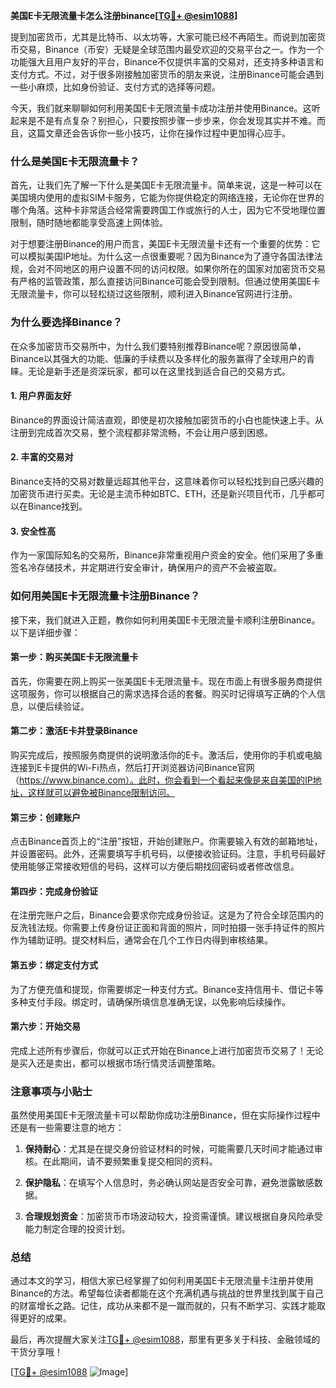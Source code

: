 **美国E卡无限流量卡怎么注册binance[[TG💪+ @esim1088](https://t.me/s/esim1088)]**

提到加密货币，尤其是比特币、以太坊等，大家可能已经不再陌生。而说到加密货币交易，Binance（币安）无疑是全球范围内最受欢迎的交易平台之一。作为一个功能强大且用户友好的平台，Binance不仅提供丰富的交易对，还支持多种语言和支付方式。不过，对于很多刚接触加密货币的朋友来说，注册Binance可能会遇到一些小麻烦，比如身份验证、支付方式的选择等问题。

今天，我们就来聊聊如何利用美国E卡无限流量卡成功注册并使用Binance。这听起来是不是有点复杂？别担心，只要按照步骤一步步来，你会发现其实并不难。而且，这篇文章还会告诉你一些小技巧，让你在操作过程中更加得心应手。

### **什么是美国E卡无限流量卡？**

首先，让我们先了解一下什么是美国E卡无限流量卡。简单来说，这是一种可以在美国境内使用的虚拟SIM卡服务，它能为你提供稳定的网络连接，无论你在世界的哪个角落。这种卡非常适合经常需要跨国工作或旅行的人士，因为它不受地理位置限制，随时随地都能享受高速上网体验。

对于想要注册Binance的用户而言，美国E卡无限流量卡还有一个重要的优势：它可以模拟美国IP地址。为什么这一点很重要呢？因为Binance为了遵守各国法律法规，会对不同地区的用户设置不同的访问权限。如果你所在的国家对加密货币交易有严格的监管政策，那么直接访问Binance可能会受到限制。但通过使用美国E卡无限流量卡，你可以轻松绕过这些限制，顺利进入Binance官网进行注册。

### **为什么要选择Binance？**

在众多加密货币交易所中，为什么我们要特别推荐Binance呢？原因很简单，Binance以其强大的功能、低廉的手续费以及多样化的服务赢得了全球用户的青睐。无论是新手还是资深玩家，都可以在这里找到适合自己的交易方式。

#### **1. 用户界面友好**
Binance的界面设计简洁直观，即使是初次接触加密货币的小白也能快速上手。从注册到完成首次交易，整个流程都非常流畅，不会让用户感到困惑。

#### **2. 丰富的交易对**
Binance支持的交易对数量远超其他平台，这意味着你可以轻松找到自己感兴趣的加密货币进行买卖。无论是主流币种如BTC、ETH，还是新兴项目代币，几乎都可以在Binance找到。

#### **3. 安全性高**
作为一家国际知名的交易所，Binance非常重视用户资金的安全。他们采用了多重签名冷存储技术，并定期进行安全审计，确保用户的资产不会被盗取。

### **如何用美国E卡无限流量卡注册Binance？**

接下来，我们就进入正题，教你如何利用美国E卡无限流量卡顺利注册Binance。以下是详细步骤：

#### **第一步：购买美国E卡无限流量卡**
首先，你需要在网上购买一张美国E卡无限流量卡。现在市面上有很多服务商提供这项服务，你可以根据自己的需求选择合适的套餐。购买时记得填写正确的个人信息，以便后续验证。

#### **第二步：激活E卡并登录Binance**
购买完成后，按照服务商提供的说明激活你的E卡。激活后，使用你的手机或电脑连接到E卡提供的Wi-Fi热点，然后打开浏览器访问Binance官网（https://www.binance.com）。此时，你会看到一个看起来像是来自美国的IP地址，这样就可以避免被Binance限制访问。

#### **第三步：创建账户**
点击Binance首页上的“注册”按钮，开始创建账户。你需要输入有效的邮箱地址，并设置密码。此外，还需要填写手机号码，以便接收验证码。注意，手机号码最好使用能够正常接收短信的号码，这样可以方便后期找回密码或者修改信息。

#### **第四步：完成身份验证**
在注册完账户之后，Binance会要求你完成身份验证。这是为了符合全球范围内的反洗钱法规。你需要上传身份证正面和背面的照片，同时拍摄一张手持证件的照片作为辅助证明。提交材料后，通常会在几个工作日内得到审核结果。

#### **第五步：绑定支付方式**
为了方便充值和提现，你需要绑定一种支付方式。Binance支持信用卡、借记卡等多种支付手段。绑定时，请确保所填信息准确无误，以免影响后续操作。

#### **第六步：开始交易**
完成上述所有步骤后，你就可以正式开始在Binance上进行加密货币交易了！无论是买入还是卖出，都可以根据市场行情灵活调整策略。

### **注意事项与小贴士**

虽然使用美国E卡无限流量卡可以帮助你成功注册Binance，但在实际操作过程中还是有一些需要注意的地方：

1. **保持耐心**：尤其是在提交身份验证材料的时候，可能需要几天时间才能通过审核。在此期间，请不要频繁重复提交相同的资料。
   
2. **保护隐私**：在填写个人信息时，务必确认网站是否安全可靠，避免泄露敏感数据。

3. **合理规划资金**：加密货币市场波动较大，投资需谨慎。建议根据自身风险承受能力制定合理的投资计划。

### **总结**

通过本文的学习，相信大家已经掌握了如何利用美国E卡无限流量卡注册并使用Binance的方法。希望每位读者都能在这个充满机遇与挑战的世界里找到属于自己的财富增长之路。记住，成功从来都不是一蹴而就的，只有不断学习、实践才能取得更好的成果。

最后，再次提醒大家关注[TG💪+ @esim1088](https://t.me/s/esim1088)，那里有更多关于科技、金融领域的干货分享哦！

[[TG💪+ @esim1088](https://t.me/s/esim1088) ![Image](https://i.postimg.cc/4NQfJmqS/Snipaste-2025-05-13-00-14-12.png)]